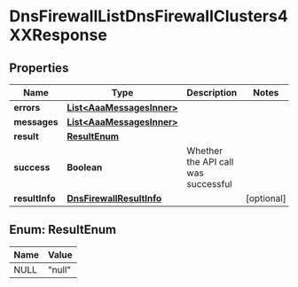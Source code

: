 

# DnsFirewallListDnsFirewallClusters4XXResponse


## Properties

| Name | Type | Description | Notes |
|------------ | ------------- | ------------- | -------------|
|**errors** | [**List&lt;AaaMessagesInner&gt;**](AaaMessagesInner.md) |  |  |
|**messages** | [**List&lt;AaaMessagesInner&gt;**](AaaMessagesInner.md) |  |  |
|**result** | [**ResultEnum**](#ResultEnum) |  |  |
|**success** | **Boolean** | Whether the API call was successful |  |
|**resultInfo** | [**DnsFirewallResultInfo**](DnsFirewallResultInfo.md) |  |  [optional] |



## Enum: ResultEnum

| Name | Value |
|---- | -----|
| NULL | &quot;null&quot; |



